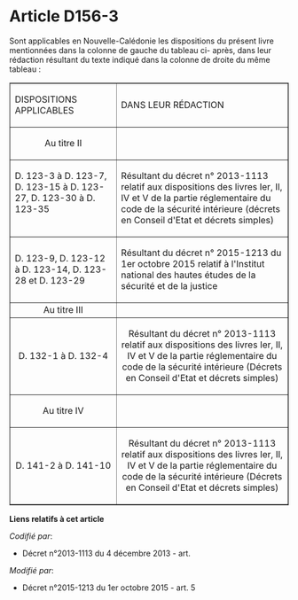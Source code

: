 # Article D156-3

Sont applicables en Nouvelle-Calédonie les dispositions du présent livre mentionnées dans la colonne de gauche du tableau ci-
après, dans leur rédaction résultant du texte indiqué dans la colonne de droite du même tableau :

<table border="1">
  <tbody>
    <tr>
      <td>

DISPOSITIONS APPLICABLES

</td>
      <td>

DANS LEUR RÉDACTION

</td>
    </tr>
    <tr>
      <td align="center">

Au titre II

</td>
      <td align="center">

</td>
    </tr>
    <tr>
      <td align="left" valign="top">

D. 123-3 à D. 123-7, D. 123-15 à D. 123-27, D. 123-30 à D. 123-35 

</td>
      <td align="left" valign="top">

Résultant du décret n° 2013-1113 relatif aux dispositions des livres Ier, II, IV et V de la partie réglementaire du code de
la sécurité intérieure (décrets en Conseil d'Etat et décrets simples) 

</td>
    </tr>
    <tr>
      <td>

D. 123-9, D. 123-12 à D. 123-14, D. 123-28 et D. 123-29 

</td>
      <td>

Résultant du décret n° 2015-1213 du 1er octobre 2015 relatif à l'Institut national des hautes études de la sécurité et de la
justice

</td>
    </tr>
    <tr>
      <td align="center">Au titre III

</td>
      <td align="center">

</td>
    </tr>
    <tr>
      <td align="center">D. 132-1 à D. 132-4

</td>
      <td align="center">

Résultant du décret n° 2013-1113 relatif aux dispositions des livres Ier, II, IV et V de la partie réglementaire du code de
la sécurité intérieure (Décrets en Conseil d'Etat et décrets simples)

</td>
    </tr>
    <tr>
      <td align="center">

Au titre IV

</td>
      <td align="center">

</td>
    </tr>
    <tr>
      <td align="center">D. 141-2 à D. 141-10

</td>
      <td align="center">

Résultant du décret n° 2013-1113 relatif aux dispositions des livres Ier, II, IV et V de la partie réglementaire du code de
la sécurité intérieure (Décrets en Conseil d'Etat et décrets simples)

</td>
    </tr>
  </tbody>
</table>

**Liens relatifs à cet article**

_Codifié par_:

  - Décret n°2013-1113 du 4 décembre 2013 - art.

_Modifié par_:

  - Décret n°2015-1213 du 1er octobre 2015 - art. 5
